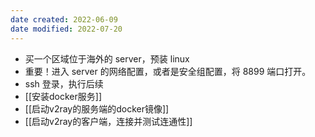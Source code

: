 ```yaml
---
date created: 2022-06-09
date modified: 2022-07-20
---
```

- 买一个区域位于海外的 server，预装 linux
- 重要！进入 server 的网络配置，或者是安全组配置，将 8899 端口打开。
- ssh 登录，执行后续
- [[安装docker服务]]
- [[启动v2ray的服务端的docker镜像]]
- [[启动v2ray的客户端，连接并测试连通性]]

